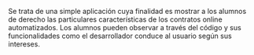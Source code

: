 Se trata de una simple aplicación cuya finalidad es mostrar a los alumnos de derecho las particulares características de los contratos online automatizados. 
Los alumnos pueden observar a través del código y sus funcionalidades como el desarrollador conduce al usuario según sus intereses.

